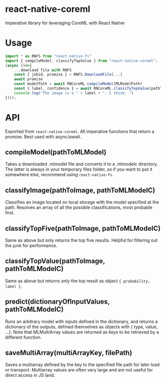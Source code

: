 # react-native-coreml

Imperative library for leveraging CoreML with React Native

# Usage

```javascript
import * as RNFS from "react-native-fs"
import { compileModel, classifyTopValue } from "react-native-coreml";
(async ()=>{
    ...download file with RNFS
    const { jobid, promise } = RNFS.DownloadFile(...)
    await promise
    const modelPath = await RNCoreML.compileModel(MLModelPath)
    const { label, confidence } = await RNCoreML.classifyTopValue(pathToImage, modelPath)
    console.log("The image is a " + label + ". I think. ")
})();
```

# API

Exported from `react-native-coreml`. All imperative functions that return a promise. Best used with async/await.

## compileModel(pathToMLModel)

Takes a downloaded .mlmodel file and converts it to a .mlmodelc directory. The latter is always in your temporary files folder, so if you want to put it somewhere else, recommend using `react-native-fs`.

## classifyImage(pathToImage, pathToMLModelC)

Classifies an image located on local storage with the model specified at the path. Resolves an array of all the possible classifications, most probable first.

## classifyTopFive(pathToImage, pathToMLModelC)

Same as above but only returns the top five results. Helpful for filtering out the junk for performance.

## classifyTopValue(pathToImage, pathToMLModelC)

Same as above but returns only the top result as object `{ probability, label }`.

## predict(dictionaryOfInputValues, pathToMLModelC)

Runs an arbitrary model with inputs defined in the dictionary, and returns a dictionary of the outputs, defined themselves as objects with { type, value, ...}. Note that MLMultiArray values are returned as keys to be retrieved by a different function.

## saveMultiArray(multiArrayKey, filePath)

Saves a multiarray defined by the key to the specified file path for later load or transport. Multiarray values are often very large and are not useful for direct access in JS land.
